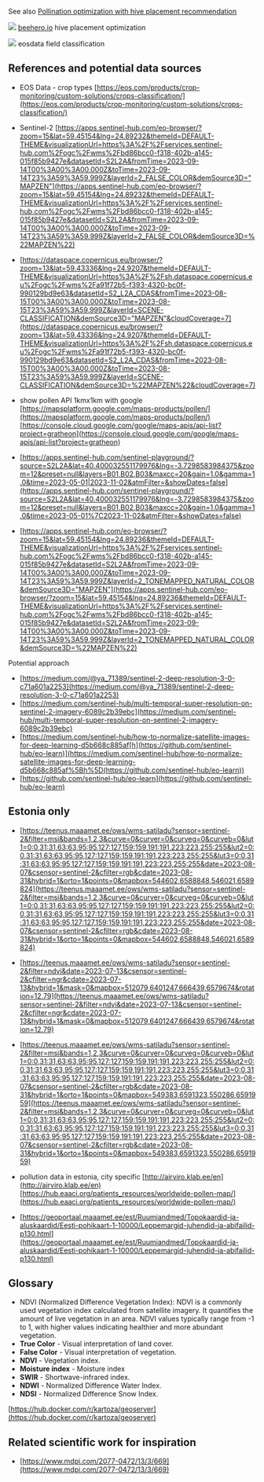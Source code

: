 See also [Pollination optimization with hive placement recommendation](https://www.notion.so/Pollination-optimization-with-hive-placement-recommendation-c824e0e6b0c441c2a7815057ef0958d5?pvs=21)

![](../../../img/Screenshot%202023-11-02%20at%2012.09.17.png)
[beehero.io](http://beehero.io) hive placement optimization

![](../../../img/stories-3.jpg.webp)
eosdata field classification

## References and potential data sources

- EOS Data - crop types [https://eos.com/products/crop-monitoring/custom-solutions/crops-classification/](https://eos.com/products/crop-monitoring/custom-solutions/crops-classification/)
    
- Sentinel-2 [](https://apps.sentinel-hub.com/eo-browser/?zoom=15&lat=59.45154&lng=24.89232&themeId=DEFAULT-THEME&visualizationUrl=https%3A%2F%2Fservices.sentinel-hub.com%2Fogc%2Fwms%2Fbd86bcc0-f318-402b-a145-015f85b9427e&datasetId=S2L2A&fromTime=2023-09-14T00%3A00%3A00.000Z&toTime=2023-09-14T23%3A59%3A59.999Z&layerId=2_FALSE_COLOR&demSource3D=%22MAPZEN%22)[https://apps.sentinel-hub.com/eo-browser/?zoom=15&lat=59.45154&lng=24.89232&themeId=DEFAULT-THEME&visualizationUrl=https%3A%2F%2Fservices.sentinel-hub.com%2Fogc%2Fwms%2Fbd86bcc0-f318-402b-a145-015f85b9427e&datasetId=S2L2A&fromTime=2023-09-14T00%3A00%3A00.000Z&toTime=2023-09-14T23%3A59%3A59.999Z&layerId=2_FALSE_COLOR&demSource3D="MAPZEN"](https://apps.sentinel-hub.com/eo-browser/?zoom=15&lat=59.45154&lng=24.89232&themeId=DEFAULT-THEME&visualizationUrl=https%3A%2F%2Fservices.sentinel-hub.com%2Fogc%2Fwms%2Fbd86bcc0-f318-402b-a145-015f85b9427e&datasetId=S2L2A&fromTime=2023-09-14T00%3A00%3A00.000Z&toTime=2023-09-14T23%3A59%3A59.999Z&layerId=2_FALSE_COLOR&demSource3D=%22MAPZEN%22)
    
- [](https://dataspace.copernicus.eu/browser/?zoom=13&lat=59.43336&lng=24.9207&themeId=DEFAULT-THEME&visualizationUrl=https%3A%2F%2Fsh.dataspace.copernicus.eu%2Fogc%2Fwms%2Fa91f72b5-f393-4320-bc0f-990129bd9e63&datasetId=S2_L2A_CDAS&fromTime=2023-08-15T00%3A00%3A00.000Z&toTime=2023-08-15T23%3A59%3A59.999Z&layerId=SCENE-CLASSIFICATION&demSource3D=%22MAPZEN%22&cloudCoverage=7)[https://dataspace.copernicus.eu/browser/?zoom=13&lat=59.43336&lng=24.9207&themeId=DEFAULT-THEME&visualizationUrl=https%3A%2F%2Fsh.dataspace.copernicus.eu%2Fogc%2Fwms%2Fa91f72b5-f393-4320-bc0f-990129bd9e63&datasetId=S2_L2A_CDAS&fromTime=2023-08-15T00%3A00%3A00.000Z&toTime=2023-08-15T23%3A59%3A59.999Z&layerId=SCENE-CLASSIFICATION&demSource3D="MAPZEN"&cloudCoverage=7](https://dataspace.copernicus.eu/browser/?zoom=13&lat=59.43336&lng=24.9207&themeId=DEFAULT-THEME&visualizationUrl=https%3A%2F%2Fsh.dataspace.copernicus.eu%2Fogc%2Fwms%2Fa91f72b5-f393-4320-bc0f-990129bd9e63&datasetId=S2_L2A_CDAS&fromTime=2023-08-15T00%3A00%3A00.000Z&toTime=2023-08-15T23%3A59%3A59.999Z&layerId=SCENE-CLASSIFICATION&demSource3D=%22MAPZEN%22&cloudCoverage=7)
    
- show pollen API 1kmx1km with google [https://mapsplatform.google.com/maps-products/pollen/](https://mapsplatform.google.com/maps-products/pollen/) [https://console.cloud.google.com/google/maps-apis/api-list?project=gratheon](https://console.cloud.google.com/google/maps-apis/api-list?project=gratheon)
    
- [](https://apps.sentinel-hub.com/sentinel-playground/?source=S2L2A&lat=40.400032551179976&lng=-3.7298583984375&zoom=12&preset=null&layers=B01,B02,B03&maxcc=20&gain=1.0&gamma=1.0&time=2023-05-01%7C2023-11-02&atmFilter=&showDates=false)[https://apps.sentinel-hub.com/sentinel-playground/?source=S2L2A&lat=40.400032551179976&lng=-3.7298583984375&zoom=12&preset=null&layers=B01,B02,B03&maxcc=20&gain=1.0&gamma=1.0&time=2023-05-01|2023-11-02&atmFilter=&showDates=false](https://apps.sentinel-hub.com/sentinel-playground/?source=S2L2A&lat=40.400032551179976&lng=-3.7298583984375&zoom=12&preset=null&layers=B01,B02,B03&maxcc=20&gain=1.0&gamma=1.0&time=2023-05-01%7C2023-11-02&atmFilter=&showDates=false)
    
- [](https://apps.sentinel-hub.com/eo-browser/?zoom=15&lat=59.45154&lng=24.89236&themeId=DEFAULT-THEME&visualizationUrl=https%3A%2F%2Fservices.sentinel-hub.com%2Fogc%2Fwms%2Fbd86bcc0-f318-402b-a145-015f85b9427e&datasetId=S2L2A&fromTime=2023-09-14T00%3A00%3A00.000Z&toTime=2023-09-14T23%3A59%3A59.999Z&layerId=2_TONEMAPPED_NATURAL_COLOR&demSource3D=%22MAPZEN%22)[https://apps.sentinel-hub.com/eo-browser/?zoom=15&lat=59.45154&lng=24.89236&themeId=DEFAULT-THEME&visualizationUrl=https%3A%2F%2Fservices.sentinel-hub.com%2Fogc%2Fwms%2Fbd86bcc0-f318-402b-a145-015f85b9427e&datasetId=S2L2A&fromTime=2023-09-14T00%3A00%3A00.000Z&toTime=2023-09-14T23%3A59%3A59.999Z&layerId=2_TONEMAPPED_NATURAL_COLOR&demSource3D="MAPZEN"](https://apps.sentinel-hub.com/eo-browser/?zoom=15&lat=59.45154&lng=24.89236&themeId=DEFAULT-THEME&visualizationUrl=https%3A%2F%2Fservices.sentinel-hub.com%2Fogc%2Fwms%2Fbd86bcc0-f318-402b-a145-015f85b9427e&datasetId=S2L2A&fromTime=2023-09-14T00%3A00%3A00.000Z&toTime=2023-09-14T23%3A59%3A59.999Z&layerId=2_TONEMAPPED_NATURAL_COLOR&demSource3D=%22MAPZEN%22)
    

Potential approach

- [https://medium.com/@ya_71389/sentinel-2-deep-resolution-3-0-c71a601a2253](https://medium.com/@ya_71389/sentinel-2-deep-resolution-3-0-c71a601a2253)
- [https://medium.com/sentinel-hub/multi-temporal-super-resolution-on-sentinel-2-imagery-6089c2b39ebc](https://medium.com/sentinel-hub/multi-temporal-super-resolution-on-sentinel-2-imagery-6089c2b39ebc)
- [https://medium.com/sentinel-hub/how-to-normalize-satellite-images-for-deep-learning-d5b668c885af[h](https://github.com/sentinel-hub/eo-learn)](https://medium.com/sentinel-hub/how-to-normalize-satellite-images-for-deep-learning-d5b668c885af%5Bh%5D(https://github.com/sentinel-hub/eo-learn))
- [https://github.com/sentinel-hub/eo-learn](https://github.com/sentinel-hub/eo-learn)

## Estonia only

- [https://teenus.maaamet.ee/ows/wms-satiladu?sensor=sentinel-2&filter=msi&bands=1,2,3&curve=0&curver=0&curveg=0&curveb=0&lut1=0:0,31:31,63:63,95:95,127:127,159:159,191:191,223:223,255:255&lut2=0:0,31:31,63:63,95:95,127:127,159:159,191:191,223:223,255:255&lut3=0:0,31:31,63:63,95:95,127:127,159:159,191:191,223:223,255:255&date=2023-08-07&csensor=sentinel-2&cfilter=rgb&cdate=2023-08-31&hybrid=1&orto=1&points=0&mapbox=544602,6588848,546021,6589824](https://teenus.maaamet.ee/ows/wms-satiladu?sensor=sentinel-2&filter=msi&bands=1,2,3&curve=0&curver=0&curveg=0&curveb=0&lut1=0:0,31:31,63:63,95:95,127:127,159:159,191:191,223:223,255:255&lut2=0:0,31:31,63:63,95:95,127:127,159:159,191:191,223:223,255:255&lut3=0:0,31:31,63:63,95:95,127:127,159:159,191:191,223:223,255:255&date=2023-08-07&csensor=sentinel-2&cfilter=rgb&cdate=2023-08-31&hybrid=1&orto=1&points=0&mapbox=544602,6588848,546021,6589824)
    
- [https://teenus.maaamet.ee/ows/wms-satiladu?sensor=sentinel-2&filter=ndvi&date=2023-07-13&csensor=sentinel-2&cfilter=ngr&cdate=2023-07-13&hybrid=1&mask=0&mapbox=512079,6401247,666439,6579674&rotation=12.79](https://teenus.maaamet.ee/ows/wms-satiladu?sensor=sentinel-2&filter=ndvi&date=2023-07-13&csensor=sentinel-2&cfilter=ngr&cdate=2023-07-13&hybrid=1&mask=0&mapbox=512079,6401247,666439,6579674&rotation=12.79)
    
- [https://teenus.maaamet.ee/ows/wms-satiladu?sensor=sentinel-2&filter=msi&bands=1,2,3&curve=0&curver=0&curveg=0&curveb=0&lut1=0:0,31:31,63:63,95:95,127:127,159:159,191:191,223:223,255:255&lut2=0:0,31:31,63:63,95:95,127:127,159:159,191:191,223:223,255:255&lut3=0:0,31:31,63:63,95:95,127:127,159:159,191:191,223:223,255:255&date=2023-08-07&csensor=sentinel-2&cfilter=rgb&cdate=2023-08-31&hybrid=1&orto=1&points=0&mapbox=549383,6591323,550286,6591959](https://teenus.maaamet.ee/ows/wms-satiladu?sensor=sentinel-2&filter=msi&bands=1,2,3&curve=0&curver=0&curveg=0&curveb=0&lut1=0:0,31:31,63:63,95:95,127:127,159:159,191:191,223:223,255:255&lut2=0:0,31:31,63:63,95:95,127:127,159:159,191:191,223:223,255:255&lut3=0:0,31:31,63:63,95:95,127:127,159:159,191:191,223:223,255:255&date=2023-08-07&csensor=sentinel-2&cfilter=rgb&cdate=2023-08-31&hybrid=1&orto=1&points=0&mapbox=549383,6591323,550286,6591959)
    
- pollution data in estonia, city specific [http://airviro.klab.ee/en](http://airviro.klab.ee/en) [https://hub.eaaci.org/patients_resources/worldwide-pollen-map/](https://hub.eaaci.org/patients_resources/worldwide-pollen-map/)
    
- [https://geoportaal.maaamet.ee/est/Ruumiandmed/Topokaardid-ja-aluskaardid/Eesti-pohikaart-1-10000/Leppemargid-juhendid-ja-abifailid-p130.html](https://geoportaal.maaamet.ee/est/Ruumiandmed/Topokaardid-ja-aluskaardid/Eesti-pohikaart-1-10000/Leppemargid-juhendid-ja-abifailid-p130.html)
    

## Glossary

- NDVI (Normalized Difference Vegetation Index): NDVI is a commonly used vegetation index calculated from satellite imagery. It quantifies the amount of live vegetation in an area. NDVI values typically range from -1 to 1, with higher values indicating healthier and more abundant vegetation.
- **True Color** - Visual interpretation of land cover.
- **False Color** - Visual interpretation of vegetation.
- **NDVI** - Vegetation index.
- **Moisture index** - Moisture index
- **SWIR** - Shortwave-infrared index.
- **NDWI** - Normalized Difference Water Index.
- **NDSI** - Normalized Difference Snow Index.

[https://hub.docker.com/r/kartoza/geoserver](https://hub.docker.com/r/kartoza/geoserver)

## Related scientific work for inspiration

- [https://www.mdpi.com/2077-0472/13/3/669](https://www.mdpi.com/2077-0472/13/3/669)